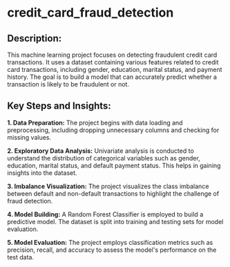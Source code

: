 # credit_card_fraud_detection

## Description:
This machine learning project focuses on detecting fraudulent credit card transactions. It uses a dataset containing various features related to credit card transactions, including gender, education, marital status, and payment history. The goal is to build a model that can accurately predict whether a transaction is likely to be fraudulent or not.

## Key Steps and Insights:

**1. Data Preparation:** The project begins with data loading and preprocessing, including dropping unnecessary columns and checking for missing values.

**2. Exploratory Data Analysis:** Univariate analysis is conducted to understand the distribution of categorical variables such as gender, education, marital status, and default payment status. This helps in gaining insights into the dataset.

**3. Imbalance Visualization:** The project visualizes the class imbalance between default and non-default transactions to highlight the challenge of fraud detection.

**4. Model Building:** A Random Forest Classifier is employed to build a predictive model. The dataset is split into training and testing sets for model evaluation.

**5. Model Evaluation:** The project employs classification metrics such as precision, recall, and accuracy to assess the model's performance on the test data.
